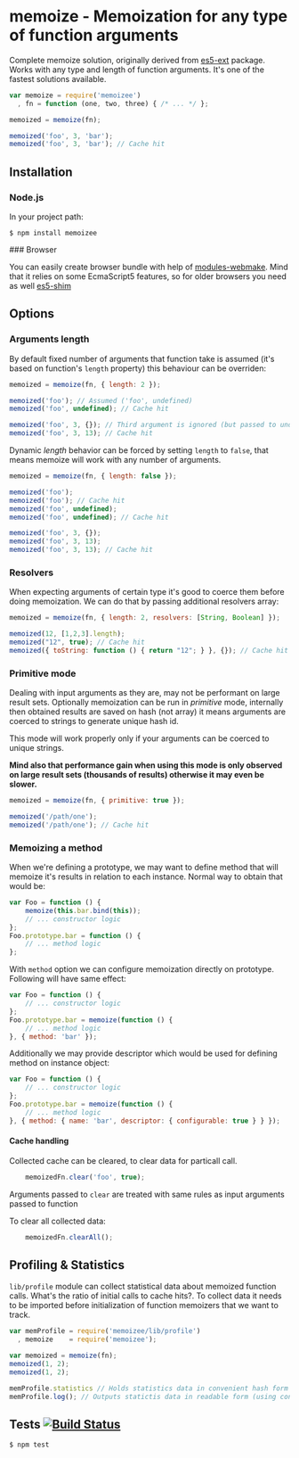 # memoize - Memoization for any type of function arguments

Complete memoize solution, originally derived from [es5-ext](https://github.com/medikoo/es5-ext) package. Works with any type and length of function arguments. It's one of the fastest solutions available.

```javascript
var memoize = require('memoizee')
  , fn = function (one, two, three) { /* ... */ };

memoized = memoize(fn);

memoized('foo', 3, 'bar');
memoized('foo', 3, 'bar'); // Cache hit
```

## Installation
### Node.js

In your project path:

	$ npm install memoizee

<a name="installation-browser" />
### Browser

You can easily create browser bundle with help of [modules-webmake](https://github.com/medikoo/modules-webmake). Mind that it relies on some EcmaScript5 features, so for older browsers you need as well [es5-shim](https://github.com/kriskowal/es5-shim)


## Options
### Arguments length

By default fixed number of arguments that function take is assumed (it's based on function's  `length` property) this behaviour can be overriden:

```javascript
memoized = memoize(fn, { length: 2 });

memoized('foo'); // Assumed ('foo', undefined)
memoized('foo', undefined); // Cache hit

memoized('foo', 3, {}); // Third argument is ignored (but passed to underlying function)
memoized('foo', 3, 13); // Cache hit
```

Dynamic _length_ behavior can be forced by setting `length` to `false`, that means memoize will work with any number of arguments.

```javascript
memoized = memoize(fn, { length: false });

memoized('foo');
memoized('foo'); // Cache hit
memoized('foo', undefined);
memoized('foo', undefined); // Cache hit

memoized('foo', 3, {});
memoized('foo', 3, 13);
memoized('foo', 3, 13); // Cache hit
```

### Resolvers

When expecting arguments of certain type it's good to coerce them before doing memoization. We can do that by passing additional resolvers array:

```javascript
memoized = memoize(fn, { length: 2, resolvers: [String, Boolean] });

memoized(12, [1,2,3].length);
memoized("12", true); // Cache hit
memoized({ toString: function () { return "12"; } }, {}); // Cache hit
```

### Primitive mode

Dealing with input arguments as they are, may not be performant on large result sets. Optionally memoization can be run in _primitive_ mode, internally then obtained results are saved on hash (not array) it means arguments are coerced to strings to generate unique hash id.  

This mode will work properly only if your arguments can be coerced to unique strings.

__Mind also that performance gain when using this mode is only observed on large result sets (thousands of results) otherwise it may even be slower.__

```javascript
memoized = memoize(fn, { primitive: true });

memoized('/path/one');
memoized('/path/one'); // Cache hit
```

### Memoizing a method

When we're defining a prototype, we may want to define method that will memoize it's results in relation to each instance. Normal way to obtain that would be:

```javascript
var Foo = function () {
	memoize(this.bar.bind(this));
	// ... constructor logic
};
Foo.prototype.bar = function () {
	// ... method logic
};
```

With `method` option we can configure memoization directly on prototype. Following will have same effect:

```javascript
var Foo = function () {
	// ... constructor logic
};
Foo.prototype.bar = memoize(function () {
	// ... method logic
}, { method: 'bar' });
```

Additionally we may provide descriptor which would be used for defining method on instance object:

```javascript
var Foo = function () {
	// ... constructor logic
};
Foo.prototype.bar = memoize(function () {
	// ... method logic
}, { method: { name: 'bar', descriptor: { configurable: true } } });
```

#### Cache handling

Collected cache can be cleared, to clear data for particall call.

```javascript
	memoizedFn.clear('foo', true);
```

Arguments passed to `clear` are treated with same rules as input arguments passed to function

To clear all collected data:

```javascript
	memoizedFn.clearAll();
```

## Profiling & Statistics

`lib/profile` module can collect statistical data about memoized function calls. What's the ratio of initial calls to cache hits?. To collect data it needs to be imported before initialization of function memoizers that we want to track.

```javascript
var memProfile = require('memoizee/lib/profile')
  , memoize    = require('memoizee');

var memoized = memoize(fn);
memoized(1, 2);
memoized(1, 2);

memProfile.statistics // Holds statistics data in convenient hash form
memProfile.log(); // Outputs statictis data in readable form (using console.log)
```

## Tests [![Build Status](https://secure.travis-ci.org/medikoo/memoize.png?branch=master)](https://secure.travis-ci.org/medikoo/memoize)

	$ npm test

